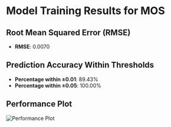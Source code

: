 # Model Training Results for MOS

## Root Mean Squared Error (RMSE)
- **RMSE**: 0.0070

## Prediction Accuracy Within Thresholds
- **Percentage within ±0.01**: 89.43%
- **Percentage within ±0.05**: 100.00%

## Performance Plot
![Performance Plot](../imgs/MOS.png)
